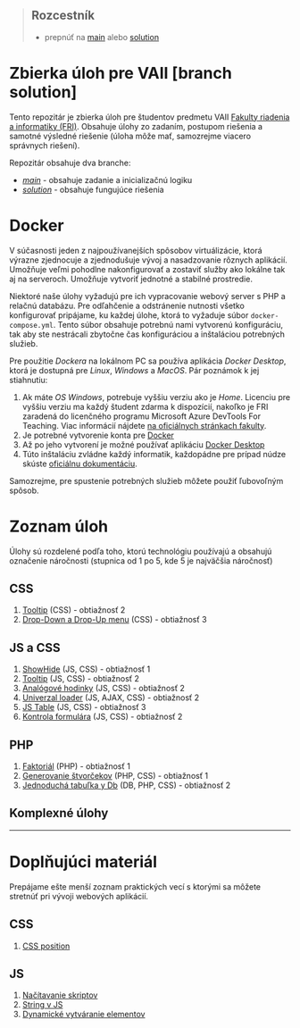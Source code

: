 > ## Rozcestník
> - prepnúť na [main](/../../tree/main) alebo [solution](/../../tree/solution)

# Zbierka úloh pre VAII [branch solution]
Tento repozitár je zbierka úloh pre študentov predmetu VAII [Fakulty riadenia a informatiky (FRI)](https://www.fri.uniza.sk/). Obsahuje úlohy zo zadaním, postupom riešenia a samotné výsledné riešenie (úloha môže mať, samozrejme viacero správnych 
riešení).

Repozitár obsahuje dva branche:
- [_main_](/../../tree/main) - obsahuje zadanie a inicializačnú logiku
- [_solution_](/../../tree/solution) - obsahuje fungujúce riešenia

# Docker
V súčasnosti jeden z najpoužívanejších spôsobov virtuálizácie, ktorá výrazne zjednocuje a zjednodušuje vývoj a nasadzovanie rôznych aplikácií. Umožňuje veľmi pohodlne nakonfigurovať a zostaviť služby ako lokálne tak aj na serveroch. Umožňuje vytvoriť jednotné a stabilné prostredie.

Niektoré naše úlohy vyžadujú pre ich vypracovanie webový server s PHP a relačnú databázu. Pre odľahčenie a odstránenie nutnosti všetko konfigurovať pripájame, ku každej úlohe, ktorá to vyžaduje súbor `docker-compose.yml`. Tento súbor obsahuje potrebnú nami vytvorenú konfiguráciu, tak aby ste nestrácali zbytočne čas konfiguráciou a inštaláciou potrebných služieb.

Pre použitie _Dockera_ na lokálnom PC sa používa aplikácia _Docker Desktop_, ktorá je dostupná pre _Linux_, _Windows_ a _MacOS_. Pár poznámok k jej stiahnutiu:

1.  Ak máte _OS Windows_, potrebuje vyššiu verziu ako je _Home_. Licenciu pre vyššiu verziu ma každý študent zdarma k 
    dispozícií, nakoľko je FRI zaradená do licenčného programu Microsoft Azure DevTools For Teaching. Viac informácií nájdete
    [na oficiálnych stránkach fakulty](https://www.fri.uniza.sk/stranka/softver-a-internet).
2.  Je potrebné vytvorenie konta pre [Docker](https://www.docker.com/)
3.  Až po jeho vytvorení je možné používať aplikáciu [Docker Desktop](https://www.docker.com/products/docker-desktop)
4.  Túto inštaláciu zvládne každý informatik, každopádne pre prípad núdze skúste [oficiálnu dokumentáciu](https://docs.docker.com/desktop/).

Samozrejme, pre spustenie potrebných služieb môžete použiť ľubovoľným spôsob.

# Zoznam úloh

Úlohy sú rozdelené podľa toho, ktorú technológiu používajú a obsahujú označenie náročnosti (stupnica od 1 po 5, kde 5 je najväčšia náročnosť)

## CSS
1. [Tooltip](css/tooltip-css/zadanie.md) (CSS) - obtiažnosť 2
1. [Drop-Down a Drop-Up menu](css/dropdownmenu/zadanie.md) (CSS) - obtiažnosť 3
   
## JS a CSS
1. [ShowHide](js-a-css/showhide/zadanie.md) (JS, CSS) - obtiažnosť 1
1. [Tooltip](js-a-css/tooltip-js/zadanie.md) (JS, CSS) - obtiažnosť 2
1. [Analógové hodinky](js-a-css/analog-clock/zadanie.md) (JS, CSS) - obtiažnosť 2
1. [Univerzal loader](js-a-css/univerzal-loader/zadanie.md) (JS, AJAX, CSS) - obtiažnosť 2
1. [JS Table](js-a-css/jstable/zadanie.md) (JS, CSS) - obtiažnosť 3
1. [Kontrola formulára](js-a-css/form-check/zadanie.md) (JS, CSS) - obtiažnosť 2


## PHP
1. [Faktoriál](php/faktorial-php/zadanie.md) (PHP) - obtiažnosť 1
1. [Generovanie štvorčekov](php/generovanie-stvorcekov/zadanie.md) (PHP, CSS) - obtiažnosť 1
1. [Jednoduchá tabuľka y Db](php/dbtable/zadanie.md) (DB, PHP, CSS) - obtiažnosť 2

## Komplexné úlohy

___

# Doplňujúci materiál
Prepájame ešte menší zoznam praktických vecí s ktorými sa môžete stretnúť pri vývoji webových aplikácií.

## CSS
1. [CSS position](common/css-position.md)

## JS
1. [Načítavanie skriptov](common/js-onload.md)
1. [String v JS](common/js-praca-zo-stringom.md)
1. [Dynamické vytváranie elementov](common/js-dynamicke-vytvaranie-elementov.md)




